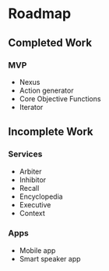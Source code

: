 # Roadmap

## Completed Work

### MVP

- Nexus
- Action generator
- Core Objective Functions
- Iterator

## Incomplete Work

### Services

- Arbiter
- Inhibitor
- Recall
- Encyclopedia
- Executive
- Context 

### Apps

- Mobile app
- Smart speaker app